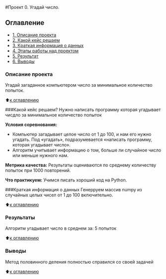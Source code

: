 #Проект 0. Угадай число.

## Оглавление
- [1. Описание проекта](https://github.com/meshkova-if/SF_data_science/blob/main/project_0/README.md#описание-проекта)
- [2. Какой кейс решаем](https://github.com/meshkova-if/SF_data_science/blob/main/project_0/README.md#Какой-кейс-решаем)
- [3. Краткая информация о данных](https://github.com/meshkova-if/SF_data_science/blob/main/project_0/README.md#Краткая-информация-о-данных)
- [4. Этапы работы над проектом](https://github.com/meshkova-if/SF_data_science/blob/main/project_0/README.md#Этапы-работы-над-проектом)
- [5. Результат](https://github.com/meshkova-if/SF_data_science/blob/main/project_0/README.md#Результат)
- [6. Выводы](https://github.com/meshkova-if/SF_data_science/blob/main/project_0/README.md#Выводы)

### Описание проекта
Угадай загаданное компьютером число за минимальное количество попыток.

:arrow_up:[к оглавлению](https://github.com/meshkova-if/SF_data_science/tree/main/project_0#Оглавление)


###Какой кейс решаем?
Нужно написать программу которая угадывает чисдло за минимальное количество попыток

**Условия соревнования:**
- Компьютер загадывает целое число от 1 до 100, и нам его нужно угадать. Под «угадать», подразумевается «написать программу, которая угадывает число».
- Алгоритм учитывает информацию о том, больше ли случайное число или меньше нужного нам.

**Метрика качества:**
Результаты оцениваются по среднему количеству попыток при 1000 повторений.

**Что практикуем:**
Учимся писать хороший код на Python.


###Краткая информация о данных
Генерруем массив numpy из случайных целых чисел от 1 до 100 включительно. 

:arrow_up:[к оглавлению](https://github.com/meshkova-if/SF_data_science/tree/main/project_0#Оглавление)

### Результаты
Алгоритм угадывает число в среднем за: 5 попыток

:arrow_up:[к оглавлению](https://github.com/meshkova-if/SF_data_science/tree/main/project_0#Оглавление)

### Выводы
Метод половинного деления полностью справился со своей задачей

:arrow_up:[к оглавлению](https://github.com/meshkova-if/SF_data_science/tree/main/project_0#Оглавление)